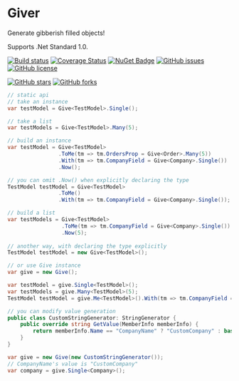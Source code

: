 # Giver
Generate gibberish filled objects!

Supports .Net Standard 1.0.

[![Build status](https://ci.appveyor.com/api/projects/status/9k145c91go069t70?svg=true)](https://ci.appveyor.com/project/umutozel/giver)
[![Coverage Status](https://coveralls.io/repos/github/umutozel/Giver/badge.svg?branch=master)](https://coveralls.io/github/umutozel/Giver?branch=master)
[![NuGet Badge](https://buildstats.info/nuget/Giver)](https://www.nuget.org/packages/Giver/)
[![GitHub issues](https://img.shields.io/github/issues/umutozel/Giver.svg)](https://github.com/umutozel/Giver/issues)
[![GitHub license](https://img.shields.io/badge/license-MIT-blue.svg)](https://raw.githubusercontent.com/umutozel/Giver/master/LICENSE)

[![GitHub stars](https://img.shields.io/github/stars/umutozel/Giver.svg?style=social&label=Star)](https://github.com/umutozel/Giver)
[![GitHub forks](https://img.shields.io/github/forks/umutozel/Giver.svg?style=social&label=Fork)](https://github.com/umutozel/Giver)

```csharp
// static api
// take an instance
var testModel = Give<TestModel>.Single();

// take a list
var testModels = Give<TestModel>.Many(5);

// build an instance
var testModel = Give<TestModel>
                .ToMe(tm => tm.OrdersProp = Give<Order>.Many(5))
                .With(tm => tm.CompanyField = Give<Company>.Single())
                .Now();

// you can omit .Now() when explicitly declaring the type
TestModel testModel = Give<TestModel>
                .ToMe()
                .With(tm => tm.CompanyField = Give<Company>.Single());

// build a list
var testModels = Give<TestModel>
                 .ToMe(tm => tm.CompanyField = Give<Company>.Single())
                 .Now(5);
                
// another way, with declaring the type explicitly
TestModel testModel = new Give<TestModel>();

// or use Give instance
var give = new Give();

var testModel = give.Single<TestModel>();
var testModels = give.Many<TestModel>(5);
TestModel testModel = give.Me<TestModel>().With(tm => tm.CompanyField = give.Single<Company>());

// you can modify value generation
public class CustomStringGenerator: StringGenerator {
    public override string GetValue(MemberInfo memberInfo) {
        return memberInfo.Name == "CompanyName" ? "CustomCompany" : base.GetValue(memberInfo);
    }
}

var give = new Give(new CustomStringGenerator());
// CompanyName's value is "CustomCompany"
var company = give.Single<Company>();
```
